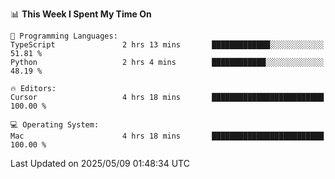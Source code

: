 <!--START_SECTION:waka-->
📊 **This Week I Spent My Time On** 

```text
💬 Programming Languages: 
TypeScript               2 hrs 13 mins       █████████████░░░░░░░░░░░░   51.81 % 
Python                   2 hrs 4 mins        ████████████░░░░░░░░░░░░░   48.19 % 

🔥 Editors: 
Cursor                   4 hrs 18 mins       █████████████████████████   100.00 % 

💻 Operating System: 
Mac                      4 hrs 18 mins       █████████████████████████   100.00 % 
```


 Last Updated on 2025/05/09 01:48:34 UTC
<!--END_SECTION:waka-->

